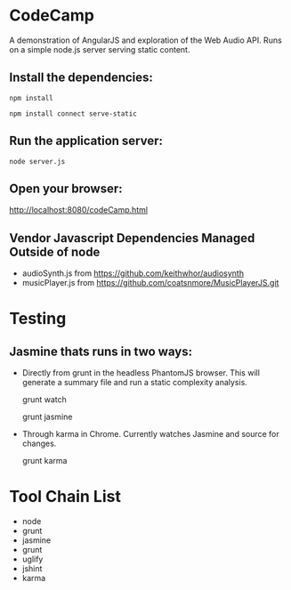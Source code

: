 # CodeCamp

A demonstration of AngularJS and exploration of the Web Audio API.  Runs on a simple node.js server serving static content.

## Install the dependencies:

	npm install

	npm install connect serve-static

## Run the application server:

	node server.js

## Open your browser:

[http://localhost:8080/codeCamp.html](http://localhost:8080/codeCamp.html)

## Vendor Javascript Dependencies Managed Outside of node

* audioSynth.js from https://github.com/keithwhor/audiosynth
* musicPlayer.js from https://github.com/coatsnmore/MusicPlayerJS.git

# Testing

## Jasmine thats runs in two ways:

* Directly from grunt in the headless PhantomJS browser.  This will generate a summary file and run a static complexity analysis.

	grunt watch

	grunt jasmine

* Through karma in Chrome.  Currently watches Jasmine and source for changes.

	grunt karma

# Tool Chain List

* node
* grunt
* jasmine
* grunt
* uglify
* jshint
* karma

